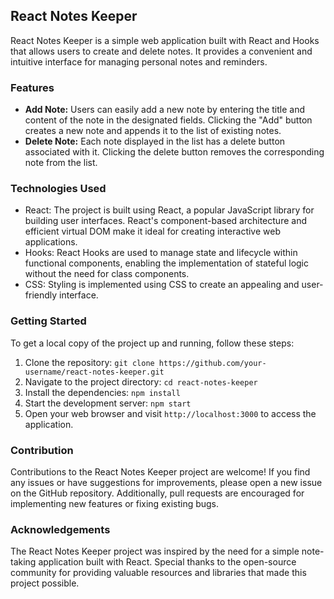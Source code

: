 ## React Notes Keeper

React Notes Keeper is a simple web application built with React and Hooks that allows users to create and delete notes. It provides a convenient and intuitive interface for managing personal notes and reminders.

### Features

- **Add Note:** Users can easily add a new note by entering the title and content of the note in the designated fields. Clicking the "Add" button creates a new note and appends it to the list of existing notes.
- **Delete Note:** Each note displayed in the list has a delete button associated with it. Clicking the delete button removes the corresponding note from the list.

### Technologies Used

- React: The project is built using React, a popular JavaScript library for building user interfaces. React's component-based architecture and efficient virtual DOM make it ideal for creating interactive web applications.
- Hooks: React Hooks are used to manage state and lifecycle within functional components, enabling the implementation of stateful logic without the need for class components.
- CSS: Styling is implemented using CSS to create an appealing and user-friendly interface.

### Getting Started

To get a local copy of the project up and running, follow these steps:

1. Clone the repository: `git clone https://github.com/your-username/react-notes-keeper.git`
2. Navigate to the project directory: `cd react-notes-keeper`
3. Install the dependencies: `npm install`
4. Start the development server: `npm start`
5. Open your web browser and visit `http://localhost:3000` to access the application.

### Contribution

Contributions to the React Notes Keeper project are welcome! If you find any issues or have suggestions for improvements, please open a new issue on the GitHub repository. Additionally, pull requests are encouraged for implementing new features or fixing existing bugs.

### Acknowledgements

The React Notes Keeper project was inspired by the need for a simple note-taking application built with React. Special thanks to the open-source community for providing valuable resources and libraries that made this project possible.

